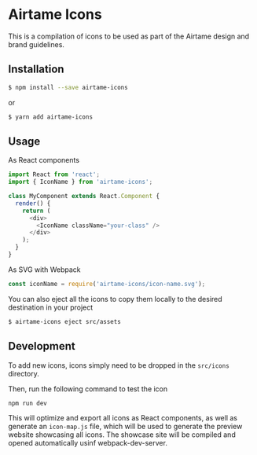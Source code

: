 # Airtame Icons

This is a compilation of icons to be used as part of the Airtame design and brand guidelines.

## Installation

```bash
$ npm install --save airtame-icons
```

or

```bash
$ yarn add airtame-icons
```

## Usage

As React components

```javascript
import React from 'react';
import { IconName } from 'airtame-icons';

class MyComponent extends React.Component {
  render() {
    return (
      <div>
        <IconName className="your-class" />
      </div>
    );
  }
}
```

As SVG with Webpack

```javascript
const iconName = require('airtame-icons/icon-name.svg');
```

You can also eject all the icons to copy them locally to the desired destination in your project

```bash
$ airtame-icons eject src/assets
```

## Development

To add new icons, icons simply need to be dropped in the `src/icons` directory.

Then, run the following command to test the icon

```
npm run dev
```

This will optimize and export all icons as React components, as well as generate an `icon-map.js` file, which will be used to generate the preview website showcasing all icons. The showcase site will be compiled and opened automatically usinf webpack-dev-server.
